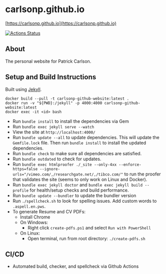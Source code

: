 # carlsonp.github.io

[https://carlsonp.github.io](https://carlsonp.github.io)

[![Actions Status](https://github.com/carlsonp/carlsonp.github.io/workflows/github-actions/badge.svg)](https://github.com/carlsonp/carlsonp.github.io/actions)

## About

The personal website for Patrick Carlson.

## Setup and Build Instructions

Built using [Jekyll](https://jekyllrb.com/).

```shell
docker build --pull -t carlsonp-github-website:latest .
docker run -v "${PWD}:/jekyll" -p 4000:4000 carlsonp-github-website:latest
docker exec -it <id> bash
```

* Run `bundle install` to install the dependencies via Gem
* Run `bundle exec jekyll serve --watch`
* View the site at `http://localhost:4000/`
* Run `bundle update --all` to update dependencies.  This will update the `Gemfile.lock` file.  Then run `bundle install` to install the updated dependencies.
* Run `bundle check` to make sure all dependencies are satisfied.
* Run `bundle outdated` to check for updates.
* Run `bundle exec htmlproofer ./_site --only-4xx --enforce-https=false --ignore-urls="/vimeo.com/,/researchgate.net/,/tibco.com/"` to run the proofer that validates the site (seems to only work on Linux and Docker).
* Run `bundle exec jekyll doctor` and `bundle exec jekyll build --profile` for health/setup checks and build performance.
* Run `bundle update --bundler` to update the bundler version
* Run `./spellcheck.sh` to look for spelling issues.  Add custom words to `.aspell.en.pws`.
* To generate Resume and CV PDFs:
  * Install Chrome
  * On Windows:
    * Right click `create-pdfs.ps1` and select `Run with PowerShell`
  * On Linux:
    * Open terminal, run from root directory: `./create-pdfs.sh`

## CI/CD

* Automated build, checker, and spellcheck via Github Actions
